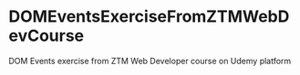 # DOMEventsExerciseFromZTMWebDevCourse
DOM Events exercise from ZTM Web Developer course on Udemy platform

